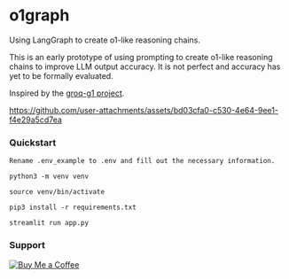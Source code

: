 # o1graph
Using LangGraph to create o1-like reasoning chains.

This is an early prototype of using prompting to create o1-like reasoning chains to improve LLM output accuracy. It is not perfect and accuracy has yet to be formally evaluated.

Inspired by the [groq-g1 project](https://github.com/bklieger-groq/g1).



https://github.com/user-attachments/assets/bd03cfa0-c530-4e64-9ee1-f4e29a5cd7ea

### Quickstart
~~~
Rename .env_example to .env and fill out the necessary information.
~~~
~~~
python3 -m venv venv
~~~
~~~
source venv/bin/activate
~~~
~~~
pip3 install -r requirements.txt
~~~
~~~
streamlit run app.py
~~~

### Support

[![Buy Me a Coffee](https://img.shields.io/badge/Buy%20Me%20a%20Coffee-ffdd00?style=flat&logo=buy-me-a-coffee&logoColor=black)](https://www.paypal.com/paypalme/franklin755)

